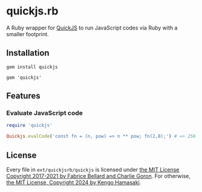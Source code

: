 # quickjs.rb

A Ruby wrapper for [QuickJS](https://bellard.org/quickjs) to run JavaScript codes via Ruby with a smaller footprint.

## Installation

```
gem install quickjs
```

```
gem 'quickjs'
```

## Features

### Evaluate JavaScript code

```rb
require 'quickjs'

Quickjs.evalCode('const fn = (n, pow) => n ** pow; fn(2,8);') # => 256
```

## License

Every file in `ext/quickjsrb/quickjs` is licensed under [the MIT License Copyright 2017-2021 by Fabrice Bellard and Charlie Goron](/ext/quickjsrb/quickjs/LICENSE). For otherwise, [the MIT License, Copyright 2024 by Kengo Hamasaki](/LICENSE).
